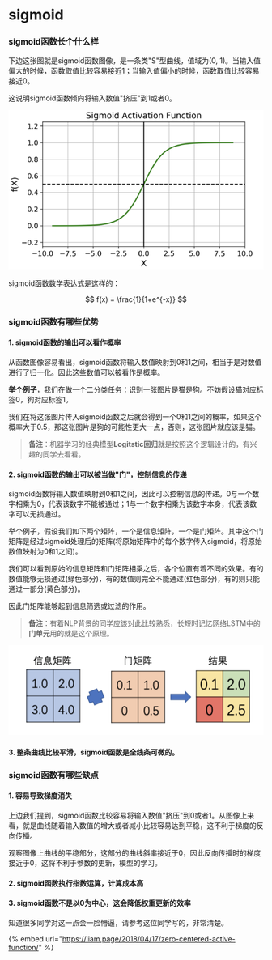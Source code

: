 # sigmoid

### sigmoid函数长个什么样

下边这张图就是sigmoid函数图像，是一条类"S"型曲线，值域为\(0, 1\)。当输入值偏大的时候，函数取值比较容易接近1；当输入值偏小的时候，函数取值比较容易接近0。

这说明sigmoid函数倾向将输入数值"挤压"到1或者0。

![](../../.gitbook/assets/image%20%285%29.png)

sigmoid函数数学表达式是这样的：

$$
f(x) = \frac{1}{1+e^{-x}}
$$

### sigmoid函数有哪些优势

#### 1. sigmoid函数的输出可以看作概率

从函数图像容易看出，sigmoid函数将输入数值映射到0和1之间，相当于是对数值进行了归一化。因此这些数值可以被看作是概率。

**举个例子**，我们在做一个二分类任务：识别一张图片是猫是狗。不妨假设猫对应标签0，狗对应标签1。

我们在将这张图片传入sigmoid函数之后就会得到一个0和1之间的概率，如果这个概率大于0.5，那这张图片是狗的可能性更大一点，否则，这张图片就应该是猫。

> **备注**：机器学习的经典模型**Logitstic回归**就是按照这个逻辑设计的，有兴趣的同学去看看。

#### 2. sigmoid函数的输出可以被当做"门"，控制信息的传递

sigmoid函数将输入数值映射到0和1之间，因此可以控制信息的传递。0与一个数字相乘为0，代表该数字不能被通过；1与一个数字相乘为该数字本身，代表该数字可以无损通过。

举个例子，假设我们如下两个矩阵，一个是信息矩阵，一个是门矩阵。其中这个门矩阵是经过sigmoid处理后的矩阵\(将原始矩阵中的每个数字传入sigmoid，将原始数值映射为0和1之间\)。

我们可以看到原始的信息矩阵和门矩阵相乘之后，各个位置有着不同的效果。有的数值能够无损通过\(绿色部分\)，有的数值则完全不能通过\(红色部分\)，有的则只能通过一部分\(黄色部分\)。

因此门矩阵能够起到信息筛选或过滤的作用。

> **备注**：有着NLP背景的同学应该对此比较熟悉，长短时记忆网络LSTM中的**门单元**用的就是这个原理。

![](../../.gitbook/assets/image%20%287%29.png)

#### 3. 整条曲线比较平滑，sigmoid函数是全线条可微的。

### sigmoid函数有哪些缺点

#### 1. 容易导致梯度消失

上边我们提到，sigmoid函数比较容易将输入数值"挤压"到0或者1。从图像上来看，就是曲线随着输入数值的增大或者减小比较容易达到平稳，这不利于梯度的反向传播。

观察图像上曲线的平稳部分，这部分的曲线斜率接近于0，因此反向传播时的梯度接近于0，这将不利于参数的更新，模型的学习。

#### 2. sigmoid函数执行指数运算，计算成本高

#### 3. sigmoid函数不是以0为中心，这会降低权重更新的效率

知道很多同学对这一点会一脸懵逼，请参考这位同学写的，非常清楚。

{% embed url="https://liam.page/2018/04/17/zero-centered-active-function/" %}



